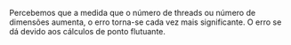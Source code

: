 Percebemos que a medida que o número de threads ou número de dimensões aumenta, o erro torna-se cada vez mais significante. O erro se dá devido aos cálculos de ponto flutuante.
